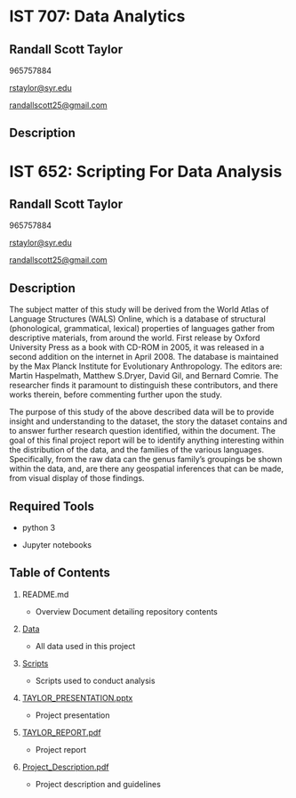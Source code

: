 # IST 707: Data Analytics
## Randall Scott Taylor

965757884

rstaylor@syr.edu

randallscott25@gmail.com

## Description

# IST 652: Scripting For Data Analysis
## Randall Scott Taylor

965757884

rstaylor@syr.edu

randallscott25@gmail.com

## Description

The subject matter of this study will be derived from the World Atlas of Language Structures (WALS) Online, which is a database of structural (phonological, grammatical, lexical) properties of languages gather from descriptive materials, from around the world. First release by Oxford University Press as a book with CD-ROM in 2005, it was released in a second addition on the internet in April 2008. The database is maintained by the Max Planck Institute for Evolutionary Anthropology. The editors are: Martin Haspelmath, Matthew S.Dryer, David Gil, and Bernard Comrie. The researcher finds it paramount to distinguish these contributors, and there works therein, before commenting further upon the study.

The purpose of this study of the above described data will be to provide insight and understanding to the dataset, the story the dataset contains and to answer further research question identified, within the document. The goal of this final project report will be to identify anything interesting within the distribution of the data, and the families of the various languages. Specifically, from the raw data can the genus family’s groupings be shown within the data, and, are there any geospatial inferences that can be made, from visual display of those findings.

## Required Tools

* python 3

* Jupyter notebooks

## Table of Contents

1. README.md 
    - Overview Document detailing repository contents

2. [Data](https://github.com/randallscott25/MSADS_Portfolio/tree/master/IST652_ScriptingForDataAnalysis/data)
    - All data used in this project

3. [Scripts](https://github.com/randallscott25/MSADS_Portfolio/tree/master/IST652_ScriptingForDataAnalysis/script)
    - Scripts used to conduct analysis

4. [TAYLOR_PRESENTATION.pptx](https://github.com/randallscott25/MSADS_Portfolio/blob/master/IST652_ScriptingForDataAnalysis/World%20Atlas%20of%20Language%20Structures.pptx)
    - Project presentation
    
5. [TAYLOR_REPORT.pdf](https://github.com/randallscott25/MSADS_Portfolio/blob/master/IST652_ScriptingForDataAnalysis/RandallTaylor_FinalProjectReport.pdf)
    - Project report
  
6. [Project_Description.pdf](https://github.com/randallscott25/MSADS_Portfolio/blob/master/IST652_ScriptingForDataAnalysis/finalprojectproposals.pdf)
    - Project description and guidelines

